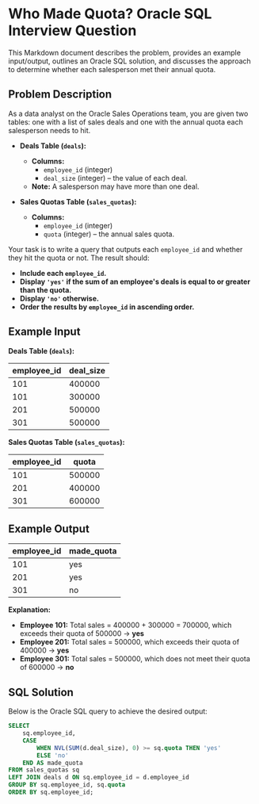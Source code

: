 # Who Made Quota? Oracle SQL Interview Question

This Markdown document describes the problem, provides an example input/output, outlines an Oracle SQL solution, and discusses the approach to determine whether each salesperson met their annual quota.

## Problem Description

As a data analyst on the Oracle Sales Operations team, you are given two tables: one with a list of sales deals and one with the annual quota each salesperson needs to hit.

- **Deals Table (`deals`):**
  - **Columns:**
    - `employee_id` (integer)
    - `deal_size` (integer) – the value of each deal.
  - **Note:** A salesperson may have more than one deal.

- **Sales Quotas Table (`sales_quotas`):**
  - **Columns:**
    - `employee_id` (integer)
    - `quota` (integer) – the annual sales quota.

Your task is to write a query that outputs each `employee_id` and whether they hit the quota or not. The result should:
- **Include each `employee_id`.**
- **Display `'yes'` if the sum of an employee's deals is equal to or greater than the quota.**
- **Display `'no'` otherwise.**
- **Order the results by `employee_id` in ascending order.**

## Example Input

**Deals Table (`deals`):**

| employee_id | deal_size |
|-------------|-----------|
| 101         | 400000    |
| 101         | 300000    |
| 201         | 500000    |
| 301         | 500000    |

**Sales Quotas Table (`sales_quotas`):**

| employee_id | quota   |
|-------------|---------|
| 101         | 500000  |
| 201         | 400000  |
| 301         | 600000  |

## Example Output

| employee_id | made_quota |
|-------------|------------|
| 101         | yes        |
| 201         | yes        |
| 301         | no         |

**Explanation:**
- **Employee 101:** Total sales = 400000 + 300000 = 700000, which exceeds their quota of 500000 → **yes**
- **Employee 201:** Total sales = 500000, which exceeds their quota of 400000 → **yes**
- **Employee 301:** Total sales = 500000, which does not meet their quota of 600000 → **no**

## SQL Solution

Below is the Oracle SQL query to achieve the desired output:

```sql
SELECT
    sq.employee_id,
    CASE 
        WHEN NVL(SUM(d.deal_size), 0) >= sq.quota THEN 'yes'
        ELSE 'no'
    END AS made_quota
FROM sales_quotas sq
LEFT JOIN deals d ON sq.employee_id = d.employee_id
GROUP BY sq.employee_id, sq.quota
ORDER BY sq.employee_id;
